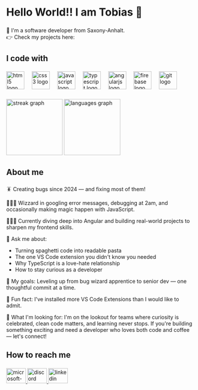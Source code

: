 <h1 align="left">Hello World!! I am Tobias 👋</h1>

###

<p align="left">
  📌 I'm a software developer from Saxony-Anhalt.<br />👉 Check my projects
  here:
</p>

###

<h2 align="left">I code with</h2>

###

<div align="left">
  <img
    src="https://cdn.jsdelivr.net/gh/devicons/devicon/icons/html5/html5-original.svg"
    height="48"
    alt="html5 logo"
  />
  <img width="12" />
  <img
    src="https://cdn.jsdelivr.net/gh/devicons/devicon/icons/css3/css3-original.svg"
    height="48"
    alt="css3 logo"
  />
  <img width="12" />
  <img
    src="https://cdn.jsdelivr.net/gh/devicons/devicon/icons/javascript/javascript-original.svg"
    height="48"
    alt="javascript logo"
  />
  <img width="12" />
  <img
    src="https://cdn.jsdelivr.net/gh/devicons/devicon/icons/typescript/typescript-original.svg"
    height="48"
    alt="typescript logo"
  />
  <img width="12" />
  <img
    src="https://cdn.simpleicons.org/angular/DD0031"
    height="48"
    alt="angularjs logo"
  />
  <img width="12" />
  <img
    src="https://cdn.jsdelivr.net/gh/devicons/devicon/icons/firebase/firebase-plain.svg"
    height="48"
    alt="firebase logo"
  />
  <img width="12" />
  <img
    src="https://cdn.jsdelivr.net/gh/devicons/devicon/icons/git/git-original.svg"
    height="48"
    alt="git logo"
  />
</div>

###

<div align="space-between">
  <img
    src="https://streak-stats.demolab.com?user=TobiasKlanert&locale=en&mode=daily&theme=react&hide_border=false&border_radius=5&order=3"
    height="150"
    alt="streak graph"
  />
  <img
    src="https://github-readme-stats.vercel.app/api/top-langs?username=TobiasKlanert&locale=en&hide_title=false&layout=compact&card_width=320&langs_count=5&theme=react&hide_border=false&order=2"
    height="150"
    alt="languages graph"
  />
</div>

###

<h2 align="left">About me</h2>

###

<p align="left">
  🪳 Creating bugs since 2024 — and fixing most of them!<br />
  
  🧙🏻‍♂️ Wizzard in googling error messages, debugging at 2am, and occasionally making magic happen with JavaScript.<br />
  
  👨🏻‍🎓 Currently diving deep into Angular and building real-world projects to sharpen my frontend skills.<br />
  
  📎 Ask me about:<br />
  <ul>
    <li>Turning spaghetti code into readable pasta</li>
    <li>The one VS Code extension you didn't know you needed</li>
    <li>Why TypeScript is a love-hate relationship</li>
    <li>How to stay curious as a developer</li>
  </ul>
  
  🎯 My goals:
  Leveling up from bug wizard apprentice to senior dev — one thoughtful commit
  at a time.<br />
  
  🎲 Fun fact: I've installed more VS Code Extensions than I would
  like to admit.<br />
  
  🚀 What I'm looking for: I'm on the lookout for teams where curiosity is celebrated, clean code matters, and learning never stops. If you're building something exciting and need a developer who loves both code and coffee — let's connect!
</p>

###

<h2 align="left">How to reach me</h2>

###

<div align="left">
  <a href="mailto:tobias.klanert@t-online.de" target="_blank">
    <img
      src="https://raw.githubusercontent.com/maurodesouza/profile-readme-generator/master/src/assets/icons/social/microsoft-outlook/default.svg"
      width="52"
      height="40"
      alt="microsoft-outlook logo"
    />
  </a>
  <a href="https://discord.com/users/1189879536066777141" target="_blank">
    <img
      src="https://raw.githubusercontent.com/maurodesouza/profile-readme-generator/master/src/assets/icons/social/discord/default.svg"
      width="52"
      height="40"
      alt="discord logo"
    />
  </a>
  <a
    href="https://www.linkedin.com/in/tobias-klanert-80563731a/"
    target="_blank"
  >
    <img
      src="https://raw.githubusercontent.com/maurodesouza/profile-readme-generator/master/src/assets/icons/social/linkedin/default.svg"
      width="52"
      height="40"
      alt="linkedin logo"
    />
  </a>
</div>

###
